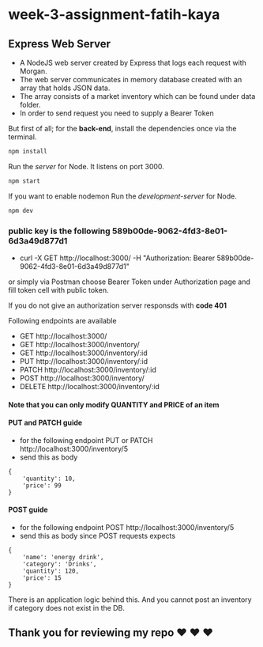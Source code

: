 # week-3-assignment-fatih-kaya

## Express Web Server

* A NodeJS web server created by Express that logs each request with Morgan.
* The web server communicates in memory database created with an array that holds JSON data.
* The array consists of a market inventory which can be found under data folder. 
* In order to send request you need to supply a Bearer Token

But first of all; for the **back-end**, install the dependencies once via the terminal.
```bash
npm install
```

Run the *server* for Node. It listens on port 3000.
```bash
npm start
```

If you want to enable nodemon Run the *development-server* for Node.
```bash
npm dev
```

### public key is the following 589b00de-9062-4fd3-8e01-6d3a49d877d1

* curl -X GET http://localhost:3000/ -H "Authorization: Bearer 589b00de-9062-4fd3-8e01-6d3a49d877d1"

or simply via Postman choose Bearer Token under Authorization page and fill token cell with public token.

If you do not give an authorization server responsds with **code 401**

Following endpoints are available

* GET http://localhost:3000/
* GET http://localhost:3000/inventory/
* GET http://localhost:3000/inventory/:id
* PUT http://localhost:3000/inventory/:id
* PATCH http://localhost:3000/inventory/:id
* POST http://localhost:3000/inventory/
* DELETE http://localhost:3000/inventory/:id

#### Note that you can only modify QUANTITY and PRICE of an item

#### PUT and PATCH guide
* for the following endpoint PUT or PATCH http://localhost:3000/inventory/5
* send this as body
```
{
    'quantity': 10,
    'price': 99
}
```

#### POST guide
* for the following endpoint POST http://localhost:3000/inventory/5
* send this as body since POST requests expects
```
{
    'name': 'energy drink',
    'category': 'Drinks',
    'quantity': 120,
    'price': 15
}
```

There is an application logic behind this. 
And you cannot post an inventory if category does not exist in the DB.

## Thank you for reviewing my repo :heart: :heart: :heart: